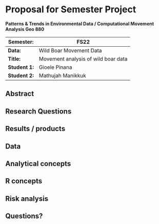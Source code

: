 # Proposal for Semester Project

**Patterns & Trends in Environmental Data / Computational Movement
Analysis Geo 880**

| Semester:      | FS22                                |
|----------------|-------------------------------------|
| **Data:**      | Wild Boar Movement Data             |
| **Title:**     | Movement analysis of wild boar data |
| **Student 1:** | Gioele Pinana                       |
| **Student 2:** | Mathujah Manikkuk                   |

## Abstract 
<!-- (50-60 words) -->

## Research Questions
<!-- (50-60 words) -->

## Results / products
<!-- What do you expect, anticipate? -->

## Data
<!-- What data will you use? Will you require additional context data? Where do you get this data from? Do you already have all the data? -->

## Analytical concepts
<!-- Which analytical concepts will you use? What conceptual movement spaces and respective modelling approaches of trajectories will you be using? What additional spatial analysis methods will you be using? --> 

## R concepts
<!-- Which R concepts, functions, packages will you mainly use. What additional spatial analysis methods will you be using? --> 

## Risk analysis
<!-- What could be the biggest challenges/problems you might face? What is your plan B? --> 

## Questions? 
<!-- Which questions would you like to discuss at the coaching session? -->
